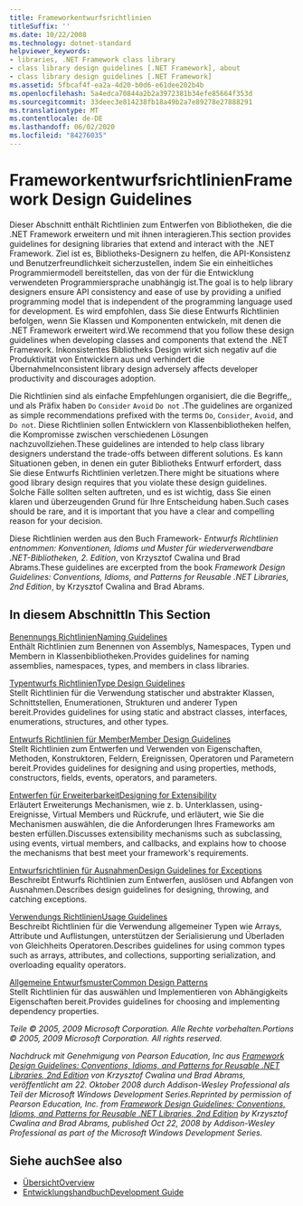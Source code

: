 ```yaml
---
title: Frameworkentwurfsrichtlinien
titleSuffix: ''
ms.date: 10/22/2008
ms.technology: dotnet-standard
helpviewer_keywords:
- libraries, .NET Framework class library
- class library design guidelines [.NET Framework], about
- class library design guidelines [.NET Framework]
ms.assetid: 5fbcaf4f-ea2a-4d20-b0d6-e61dee202b4b
ms.openlocfilehash: 5a4edca70844a2b2a3972381b34efe85664f353d
ms.sourcegitcommit: 33deec3e814238fb18a49b2a7e89278e27888291
ms.translationtype: MT
ms.contentlocale: de-DE
ms.lasthandoff: 06/02/2020
ms.locfileid: "84276035"
---
```

# <a name="framework-design-guidelines"></a><span data-ttu-id="d579b-102">Frameworkentwurfsrichtlinien</span><span class="sxs-lookup"><span data-stu-id="d579b-102">Framework Design Guidelines</span></span>
<span data-ttu-id="d579b-103">Dieser Abschnitt enthält Richtlinien zum Entwerfen von Bibliotheken, die die .NET Framework erweitern und mit ihnen interagieren.</span><span class="sxs-lookup"><span data-stu-id="d579b-103">This section provides guidelines for designing libraries that extend and interact with the .NET Framework.</span></span> <span data-ttu-id="d579b-104">Ziel ist es, Bibliotheks-Designern zu helfen, die API-Konsistenz und Benutzerfreundlichkeit sicherzustellen, indem Sie ein einheitliches Programmiermodell bereitstellen, das von der für die Entwicklung verwendeten Programmiersprache unabhängig ist.</span><span class="sxs-lookup"><span data-stu-id="d579b-104">The goal is to help library designers ensure API consistency and ease of use by providing a unified programming model that is independent of the programming language used for development.</span></span> <span data-ttu-id="d579b-105">Es wird empfohlen, dass Sie diese Entwurfs Richtlinien befolgen, wenn Sie Klassen und Komponenten entwickeln, mit denen die .NET Framework erweitert wird.</span><span class="sxs-lookup"><span data-stu-id="d579b-105">We recommend that you follow these design guidelines when developing classes and components that extend the .NET Framework.</span></span> <span data-ttu-id="d579b-106">Inkonsistentes Bibliotheks Design wirkt sich negativ auf die Produktivität von Entwicklern aus und verhindert die Übernahme</span><span class="sxs-lookup"><span data-stu-id="d579b-106">Inconsistent library design adversely affects developer productivity and discourages adoption.</span></span>  
  
 <span data-ttu-id="d579b-107">Die Richtlinien sind als einfache Empfehlungen organisiert, die die Begriffe,, und als Präfix haben `Do` `Consider` `Avoid` `Do not` .</span><span class="sxs-lookup"><span data-stu-id="d579b-107">The guidelines are organized as simple recommendations prefixed with the terms `Do`, `Consider`, `Avoid`, and `Do not`.</span></span> <span data-ttu-id="d579b-108">Diese Richtlinien sollen Entwicklern von Klassenbibliotheken helfen, die Kompromisse zwischen verschiedenen Lösungen nachzuvollziehen.</span><span class="sxs-lookup"><span data-stu-id="d579b-108">These guidelines are intended to help class library designers understand the trade-offs between different solutions.</span></span> <span data-ttu-id="d579b-109">Es kann Situationen geben, in denen ein guter Bibliotheks Entwurf erfordert, dass Sie diese Entwurfs Richtlinien verletzen.</span><span class="sxs-lookup"><span data-stu-id="d579b-109">There might be situations where good library design requires that you violate these design guidelines.</span></span> <span data-ttu-id="d579b-110">Solche Fälle sollten selten auftreten, und es ist wichtig, dass Sie einen klaren und überzeugenden Grund für Ihre Entscheidung haben.</span><span class="sxs-lookup"><span data-stu-id="d579b-110">Such cases should be rare, and it is important that you have a clear and compelling reason for your decision.</span></span>  
  
 <span data-ttu-id="d579b-111">Diese Richtlinien werden aus den Buch Framework- *Entwurfs Richtlinien entnommen: Konventionen, Idioms und Muster für wiederverwendbare .NET-Bibliotheken, 2. Edition*, von Krzysztof Cwalina und Brad Abrams.</span><span class="sxs-lookup"><span data-stu-id="d579b-111">These guidelines are excerpted from the book *Framework Design Guidelines: Conventions, Idioms, and Patterns for Reusable .NET Libraries, 2nd Edition*, by Krzysztof Cwalina and Brad Abrams.</span></span>  
  
## <a name="in-this-section"></a><span data-ttu-id="d579b-112">In diesem Abschnitt</span><span class="sxs-lookup"><span data-stu-id="d579b-112">In This Section</span></span>  
 [<span data-ttu-id="d579b-113">Benennungs Richtlinien</span><span class="sxs-lookup"><span data-stu-id="d579b-113">Naming Guidelines</span></span>](naming-guidelines.md)  
 <span data-ttu-id="d579b-114">Enthält Richtlinien zum Benennen von Assemblys, Namespaces, Typen und Membern in Klassenbibliotheken.</span><span class="sxs-lookup"><span data-stu-id="d579b-114">Provides guidelines for naming assemblies, namespaces, types, and members in class libraries.</span></span>  
  
 [<span data-ttu-id="d579b-115">Typentwurfs Richtlinien</span><span class="sxs-lookup"><span data-stu-id="d579b-115">Type Design Guidelines</span></span>](type.md)  
 <span data-ttu-id="d579b-116">Stellt Richtlinien für die Verwendung statischer und abstrakter Klassen, Schnittstellen, Enumerationen, Strukturen und anderer Typen bereit.</span><span class="sxs-lookup"><span data-stu-id="d579b-116">Provides guidelines for using static and abstract classes, interfaces, enumerations, structures, and other types.</span></span>  
  
 [<span data-ttu-id="d579b-117">Entwurfs Richtlinien für Member</span><span class="sxs-lookup"><span data-stu-id="d579b-117">Member Design Guidelines</span></span>](member.md)  
 <span data-ttu-id="d579b-118">Stellt Richtlinien zum Entwerfen und Verwenden von Eigenschaften, Methoden, Konstruktoren, Feldern, Ereignissen, Operatoren und Parametern bereit.</span><span class="sxs-lookup"><span data-stu-id="d579b-118">Provides guidelines for designing and using properties, methods, constructors, fields, events, operators, and parameters.</span></span>  
  
 [<span data-ttu-id="d579b-119">Entwerfen für Erweiterbarkeit</span><span class="sxs-lookup"><span data-stu-id="d579b-119">Designing for Extensibility</span></span>](designing-for-extensibility.md)  
 <span data-ttu-id="d579b-120">Erläutert Erweiterungs Mechanismen, wie z. b. Unterklassen, using-Ereignisse, Virtual Members und Rückrufe, und erläutert, wie Sie die Mechanismen auswählen, die die Anforderungen Ihres Frameworks am besten erfüllen.</span><span class="sxs-lookup"><span data-stu-id="d579b-120">Discusses extensibility mechanisms such as subclassing, using events, virtual members, and callbacks, and explains how to choose the mechanisms that best meet your framework's requirements.</span></span>  
  
 [<span data-ttu-id="d579b-121">Entwurfsrichtlinien für Ausnahmen</span><span class="sxs-lookup"><span data-stu-id="d579b-121">Design Guidelines for Exceptions</span></span>](exceptions.md)  
 <span data-ttu-id="d579b-122">Beschreibt Entwurfs Richtlinien zum Entwerfen, auslösen und Abfangen von Ausnahmen.</span><span class="sxs-lookup"><span data-stu-id="d579b-122">Describes design guidelines for designing, throwing, and catching exceptions.</span></span>  
  
 [<span data-ttu-id="d579b-123">Verwendungs Richtlinien</span><span class="sxs-lookup"><span data-stu-id="d579b-123">Usage Guidelines</span></span>](usage-guidelines.md)  
 <span data-ttu-id="d579b-124">Beschreibt Richtlinien für die Verwendung allgemeiner Typen wie Arrays, Attribute und Auflistungen, unterstützen der Serialisierung und Überladen von Gleichheits Operatoren.</span><span class="sxs-lookup"><span data-stu-id="d579b-124">Describes guidelines for using common types such as arrays, attributes, and collections, supporting serialization, and overloading equality operators.</span></span>  
  
 [<span data-ttu-id="d579b-125">Allgemeine Entwurfsmuster</span><span class="sxs-lookup"><span data-stu-id="d579b-125">Common Design Patterns</span></span>](common-design-patterns.md)  
 <span data-ttu-id="d579b-126">Stellt Richtlinien für das auswählen und Implementieren von Abhängigkeits Eigenschaften bereit.</span><span class="sxs-lookup"><span data-stu-id="d579b-126">Provides guidelines for choosing and implementing dependency properties.</span></span>  
  
 <span data-ttu-id="d579b-127">*Teile © 2005, 2009 Microsoft Corporation. Alle Rechte vorbehalten.*</span><span class="sxs-lookup"><span data-stu-id="d579b-127">*Portions © 2005, 2009 Microsoft Corporation. All rights reserved.*</span></span>  
  
 <span data-ttu-id="d579b-128">*Nachdruck mit Genehmigung von Pearson Education, Inc aus [Framework Design Guidelines: Conventions, Idioms, and Patterns for Reusable .NET Libraries, 2nd Edition](https://www.informit.com/store/framework-design-guidelines-conventions-idioms-and-9780321545619) von Krzysztof Cwalina und Brad Abrams, veröffentlicht am 22. Oktober 2008 durch Addison-Wesley Professional als Teil der Microsoft Windows Development Series.*</span><span class="sxs-lookup"><span data-stu-id="d579b-128">*Reprinted by permission of Pearson Education, Inc. from [Framework Design Guidelines: Conventions, Idioms, and Patterns for Reusable .NET Libraries, 2nd Edition](https://www.informit.com/store/framework-design-guidelines-conventions-idioms-and-9780321545619) by Krzysztof Cwalina and Brad Abrams, published Oct 22, 2008 by Addison-Wesley Professional as part of the Microsoft Windows Development Series.*</span></span>  
  
## <a name="see-also"></a><span data-ttu-id="d579b-129">Siehe auch</span><span class="sxs-lookup"><span data-stu-id="d579b-129">See also</span></span>

- [<span data-ttu-id="d579b-130">Übersicht</span><span class="sxs-lookup"><span data-stu-id="d579b-130">Overview</span></span>](../../framework/get-started/overview.md)
- [<span data-ttu-id="d579b-131">Entwicklungshandbuch</span><span class="sxs-lookup"><span data-stu-id="d579b-131">Development Guide</span></span>](../../framework/development-guide.md)
